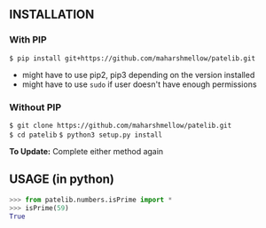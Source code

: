 ## INSTALLATION
### With PIP
`$ pip install git+https://github.com/maharshmellow/patelib.git` <br>
- might have to use pip2, pip3 depending on the version installed
- might have to use `sudo` if user doesn't have enough permissions

### Without PIP

`$ git clone https://github.com/maharshmellow/patelib.git` <br>
`$ cd patelib`
`$ python3 setup.py install`

**To Update:**
Complete either method again

## USAGE (in python)
```python
>>> from patelib.numbers.isPrime import *
>>> isPrime(59)
True
```
